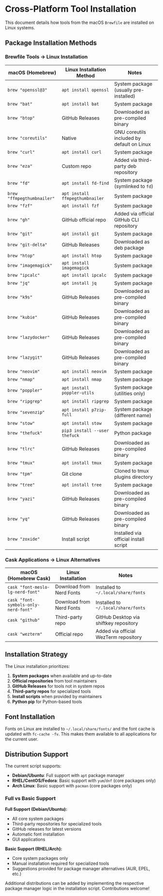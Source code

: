 # Cross-Platform Tool Installation

This document details how tools from the macOS `Brewfile` are installed on Linux systems.

## Package Installation Methods

### Brewfile Tools → Linux Installation

| macOS (Homebrew) | Linux Installation Method | Notes |
|------------------|---------------------------|--------|
| `brew "openssl@3"` | `apt install openssl` | System package (usually pre-installed) |
| `brew "bat"` | `apt install bat` | System package |
| `brew "btop"` | GitHub Releases | Downloaded as pre-compiled binary |
| `brew "coreutils"` | Native | GNU coreutils included by default on Linux |
| `brew "curl"` | `apt install curl` | System package |
| `brew "eza"` | Custom repo | Added via third-party deb repository |
| `brew "fd"` | `apt install fd-find` | System package (symlinked to `fd`) |
| `brew "ffmpegthumbnailer"` | `apt install ffmpegthumbnailer` | System package |
| `brew "fzf"` | `apt install fzf` | System package |
| `brew "gh"` | GitHub official repo | Added via official GitHub CLI repository |
| `brew "git"` | `apt install git` | System package |
| `brew "git-delta"` | GitHub Releases | Downloaded as deb package |
| `brew "htop"` | `apt install htop` | System package |
| `brew "imagemagick"` | `apt install imagemagick` | System package |
| `brew "ipcalc"` | `apt install ipcalc` | System package |
| `brew "jq"` | `apt install jq` | System package |
| `brew "k9s"` | GitHub Releases | Downloaded as pre-compiled binary |
| `brew "kubie"` | GitHub Releases | Downloaded as pre-compiled binary |
| `brew "lazydocker"` | GitHub Releases | Downloaded as pre-compiled binary |
| `brew "lazygit"` | GitHub Releases | Downloaded as pre-compiled binary |
| `brew "neovim"` | `apt install neovim` | System package |
| `brew "nmap"` | `apt install nmap` | System package |
| `brew "poppler"` | `apt install poppler-utils` | System package (utilities only) |
| `brew "ripgrep"` | `apt install ripgrep` | System package |
| `brew "sevenzip"` | `apt install p7zip-full` | System package (different name) |
| `brew "stow"` | `apt install stow` | System package |
| `brew "thefuck"` | `pip3 install --user thefuck` | Python package |
| `brew "tlrc"` | GitHub Releases | Downloaded as pre-compiled binary |
| `brew "tmux"` | `apt install tmux` | System package |
| `brew "tpm"` | Git clone | Cloned to tmux plugins directory |
| `brew "tree"` | `apt install tree` | System package |
| `brew "yazi"` | GitHub Releases | Downloaded as pre-compiled binary |
| `brew "yq"` | GitHub Releases | Downloaded as pre-compiled binary |
| `brew "zoxide"` | Install script | Installed via official install script |

### Cask Applications → Linux Alternatives

| macOS (Homebrew Cask) | Linux Installation | Notes |
|------------------------|-------------------|--------|
| `cask "font-meslo-lg-nerd-font"` | Download from Nerd Fonts | Installed to `~/.local/share/fonts` |
| `cask "font-symbols-only-nerd-font"` | Download from Nerd Fonts | Installed to `~/.local/share/fonts` |
| `cask "github"` | Third-party repo | GitHub Desktop via shiftkey repository |
| `cask "wezterm"` | Official repo | Added via official WezTerm repository |

## Installation Strategy

The Linux installation prioritizes:

1. **System packages** when available and up-to-date
2. **Official repositories** from tool maintainers
3. **GitHub Releases** for tools not in system repos
4. **Third-party repos** for specialized tools
5. **Install scripts** when provided by maintainers
6. **Python pip** for Python-based tools

## Font Installation

Fonts on Linux are installed to `~/.local/share/fonts/` and the font cache is updated with `fc-cache -fv`. This makes them available to all applications for the current user.

## Distribution Support

The current script supports:
- **Debian/Ubuntu**: Full support with `apt` package manager
- **RHEL/CentOS/Fedora**: Basic support with `yum`/`dnf` (core packages only)
- **Arch Linux**: Basic support with `pacman` (core packages only)

### Full vs Basic Support

**Full Support (Debian/Ubuntu):**
- All core system packages
- Third-party repositories for specialized tools
- GitHub releases for latest versions
- Automatic font installation
- GUI applications

**Basic Support (RHEL/Arch):**
- Core system packages only
- Manual installation required for specialized tools
- Suggestions provided for package manager alternatives (AUR, EPEL, etc.)

Additional distributions can be added by implementing the respective package manager logic in the installation script. Contributions welcome!
